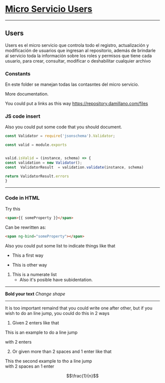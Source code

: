 [Micro Servicio Users](https://repository.damillano.com/)
===

------

Users
---

Users es el micro servicio que controla todo el registro, actualización y modificación de usuarios que ingresan al repositorio, además de brindarle al servicio toda la información sobre los roles y permisos que tiene cada usuario, para crear, consultar, modificar o deshabilitar cualquier archivo

### Constants 
En este folder se manejan todas las contasntes del micro servicio.


More documentation.

You could put a links as this way https://repository.damillano.com/files
### JS code insert
Also you could put some code that you should document.
```js
const Validator = require('jsonschema').Validator;

const valid = module.exports


valid.isValid = (instance, schema) => {
const validation = new Validator();
const  ValidatorResult  = validation.validate(instance, schema)

return ValidatorResult.errors
}

```


--------


### Code in HTML
Try this

````html
<span>{{ someProperty }}</span> 
````

Can be rewritten as:

````html
<span ng-bind="someProperty"></span>
````

Also you could put some list to indicate things like that

* This a first way
- This is other way
1. This is a numerate list
    - Also it's posible have subidentation.

--------

**Bold your text**
*Change shape* 

------- 
It is too important remaind that you could write one after other, but if you wish to do an line jump, you could do this in 2 ways
1. Given 2 enters like that

This is an example to do a line jump 

with 2 enters

2. Or given more than 2 spaces and 1 enter like that

This the second example to tho a line jump    
with 2 spaces an 1 enter

$$\frac{1}{n}$$